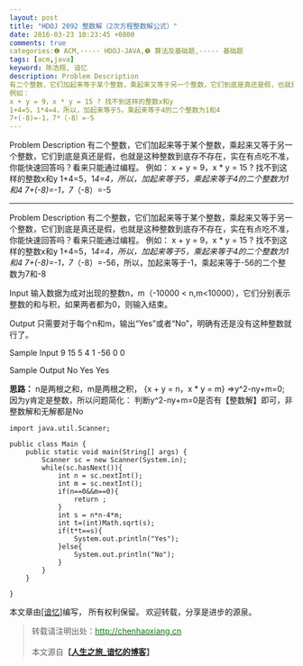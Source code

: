 ```yaml
---
layout: post
title: "HDOJ 2092 整数解（2次方程整数解公式）"
date: 2016-03-23 10:23:45 +0800
comments: true
categories:❶ ACM,----- HDOJ-JAVA,❺ 算法及基础题,----- 基础题
tags: [acm,java]
keyword: 陈浩翔, 谙忆
description: Problem Description 
有二个整数，它们加起来等于某个整数，乘起来又等于另一个整数，它们到底是真还是假，也就是这种整数到底存不存在，实在有点吃不准，你能快速回答吗？看来只能通过编程。 
例如： 
x + y = 9，x * y = 15 ? 找不到这样的整数x和y 
1+4=5，1*4=4，所以，加起来等于5，乘起来等于4的二个整数为1和4 
7+(-8)=-1，7*（-8）=-5 
---
```



Problem Description 
有二个整数，它们加起来等于某个整数，乘起来又等于另一个整数，它们到底是真还是假，也就是这种整数到底存不存在，实在有点吃不准，你能快速回答吗？看来只能通过编程。 
例如： 
x + y = 9，x * y = 15 ? 找不到这样的整数x和y 
1+4=5，1*4=4，所以，加起来等于5，乘起来等于4的二个整数为1和4 
7+(-8)=-1，7*（-8）=-5
<!-- more -->
----------

Problem Description
有二个整数，它们加起来等于某个整数，乘起来又等于另一个整数，它们到底是真还是假，也就是这种整数到底存不存在，实在有点吃不准，你能快速回答吗？看来只能通过编程。
例如：
x + y = 9，x * y = 15 ? 找不到这样的整数x和y
1+4=5，1*4=4，所以，加起来等于5，乘起来等于4的二个整数为1和4
7+(-8)=-1，7*（-8）=-56，所以，加起来等于-1，乘起来等于-56的二个整数为7和-8

 

Input
输入数据为成对出现的整数n，m（-10000 < n,m<10000），它们分别表示整数的和与积，如果两者都为0，则输入结束。

 

Output
只需要对于每个n和m，输出“Yes”或者“No”，明确有还是没有这种整数就行了。

 

Sample Input
9 15
5 4
1 -56
0 0
 

Sample Output
No
Yes
Yes

**思路：**
n是两根之和，m是两根之积，
{x + y = n，x * y = m} 
=>y^2-ny+m=0;
因为y肯定是整数，所以问题简化：
判断y^2-ny+m=0是否有【整数解】即可，非整数解和无解都是No

```
import java.util.Scanner;

public class Main {
	public static void main(String[] args) {
		Scanner sc = new Scanner(System.in);
		while(sc.hasNext()){
			int n = sc.nextInt();
			int m = sc.nextInt();
			if(n==0&&m==0){
				return ;
			}
			int s = n*n-4*m;
			int t=(int)Math.sqrt(s);
			if(t*t==s){
				System.out.println("Yes");
			}else{
				System.out.println("No");
			}
		}
	}

}

```

本文章由<a href="http://chenhaoxiang.cn/">[谙忆]</a>编写， 所有权利保留。 
欢迎转载，分享是进步的源泉。
<blockquote cite='陈浩翔'>
<p background-color='#D3D3D3'>转载请注明出处：<a href='http://chenhaoxiang.cn'><font color="green">http://chenhaoxiang.cn</font></a><br><br>
本文源自<strong>【<a href='http://chenhaoxiang.cn' target='_blank'>人生之旅_谙忆的博客</a>】</strong></p>
</blockquote>

